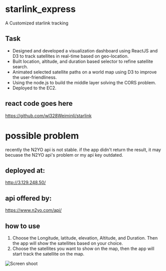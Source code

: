 # starlink_express
 A Customized starlink tracking
 
## Task
* Designed and developed a visualization dashboard using ReactJS and D3 to track satellites in real-time based on geo-location.
* Built location, altitude, and duration based selector to refine satellite search.
* Animated selected satellite paths on a world map using D3 to improve the user-friendliness.
* Using the node.js to build the middle layer solving the CORS problem.
* Deployed to the EC2. 

 
## react code goes here
https://github.com/wl328Weiminli/starlink
# possible problem
 recently the N2YO api is not stable. if the app didn't return the result, it may becuase the N2YO api's problem or my api key outdated.

## deployed at:
http://3.129.248.50/
## api offered by:
https://www.n2yo.com/api/


## how to use
1. Choose the Longitude, latitude, elevation, Altitude, and Duration. Then the app will show the satellites based on your choice.
2. Choose the satellites you want to show on the map, then the app will start track the satellite on the map.

![Screen shoot](./images/appScreenShot.jpg)


